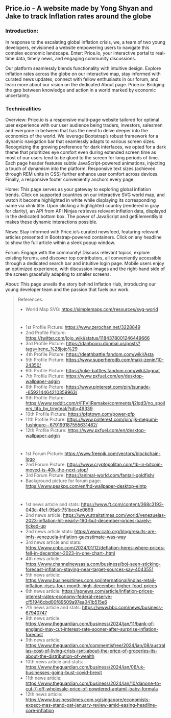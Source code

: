 ## Price.io - A website made by Yong Shyan and Jake to track Inflation rates around the globe

### Introduction:
In response to the escalating global inflation crisis, we, a team of two young developers, envisioned a website empowering users to navigate this complex economic landscape. Enter: Price.io, your interactive portal to real-time data, timely news, and engaging community discussions.

Our platform seamlessly blends functionality with intuitive design. Explore inflation rates across the globe on our interactive map, stay informed with curated news updates, connect with fellow enthusiasts in our forum, and learn more about our vision on the dedicated About page. Price.io: Bridging the gap between knowledge and action in a world marked by economic uncertainty.

### Technicalities
Overview: Price.io is a responsive multi-page website tailored for optimal user experience with our user audience being traders, investors, salesmen and everyone in between that has the need to delve deeper into the economics of the world. We leverage Bootstrap’s robust framework for a dynamic navigation bar that seamlessly adapts to various screen sizes. Recognizing the growing preference for dark interfaces, we opted for a dark theme that prioritizes eye comfort even during extended screen time as most of our users tend to be glued to the screen for long periods of time. Each page header features subtle JavaScript-powered animations, injecting a touch of dynamism into the platform. Responsive text sizes (achieved through REM units in CSS) further enhance user comfort across devices. Finally, a responsive footer conveniently anchors every page.

Home: This page serves as your gateway to exploring global inflation trends. Click on supported countries on our interactive SVG world map, and watch it become highlighted in white while displaying its corresponding name via xlink:title. Upon clicking a highlighted country (rendered in gray for clarity), an API from API Ninjas retrieves relevant inflation data, displayed in the dedicated bottom box. The power of JavaScript and getElementById makes these dynamic interactions possible.

News: Stay informed with Price.io’s curated newsfeed, featuring relevant articles presented in Bootstrap-powered containers. Click on any headline to show the full article within a sleek popup window.

Forum: Engage with the community! Discuss relevant topics, explore existing forums, and discover top contributors, all conveniently accessible through a dedicated search bar and intuitive login page. Mobile users enjoy an optimized experience, with discussion images and the right-hand side of the screen gracefully adapting to smaller screens.

About: This page unveils the story behind Inflation Hub, introducing our young developer team and the passion that fuels our work.


> References:
>- World Map SVG: https://simplemaps.com/resources/svg-world
>#
>- 1st Profile Picture: https://www.zerochan.net/3228849
>- 2nd Profile Picture: https://twitter.com/jojo_wiki/status/1184378001246449666
>- 3rd Profile Picture: https://danbooru.donmai.us/posts?tags=irene_%28jojo%29
>- 4th Profile Picture: https://deathbattle.fandom.com/wiki/Asta
>- 5th Profile Picture: https://www.superherodb.com/maki-zenin/10-24350/
>- 6th Profile Picture: https://joke-battles.fandom.com/wiki/Jogoat
>- 7th Profile Picture: https://www.pxfuel.com/en/desktop-wallpaper-adgin
>- 8th Profile Picture: https://www.pinterest.com/pin/tsunade--659214464210359963/
>- 9th Profile Picture: https://www.reddit.com/r/FFVIIRemake/comments/j2lqd3/no_spoilers_tifa_by_trnyteal/?rdt=49339
>- 10th Profile Picture: https://pfptown.com/power-pfp
>- 11th Profile Picture: https://www.pinterest.com/pin/jjk-megumi-fushiguro--679199187555631482/
>- 12th Profile Picture: https://www.pxfuel.com/en/desktop-wallpaper-adgin
>#
>- 1st Forum Picture: https://www.freepik.com/vectors/blockchain-logo
>- 2nd Forum Picture: https://www.cryptopolitan.com/1b-in-bitcoin-moved-is-40k-the-next-stop/
>- 3rd Forum Picture: https://animal-world.com/fantail-goldfish/
>- Background picture for forum page: https://www.peakpx.com/en/hd-wallpaper-desktop-eintp
>#
>- 1st news article and stats: https://www.ft.com/content/368c3193-043c-4fef-95a5-751bce4e0699 
>- 2nd news article: https://www.straitstimes.com/world/venezuelas-2023-inflation-hit-nearly-190-but-december-prices-barely-ticked-up
>- 2nd news article stats: https://www.cato.org/blog/results-are-imfs-venezuela-inflation-guesstimate-was-way
>- 3rd news article and stats: https://www.cnbc.com/2024/01/12/deflation-heres-where-prices-fell-in-december-2023-in-one-chart-.html
>- 4th news article: https://www.channelnewsasia.com/business/boj-seen-sticking-forecast-inflation-staying-near-target-sources-say-4043551
>- 5th news article: https://www.businesstimes.com.sg/international/indias-retail-inflation-rises-four-month-high-december-higher-food-prices
>- 6th news article: https://apnews.com/article/inflation-prices-interest-rates-economy-federal-reserve-cf51946cbd00f89509a97ea041b515e6
>- 7th news article and stats: https://www.bbc.com/news/business-67940747
>- 8th news article: https://www.theguardian.com/business/2024/jan/11/bank-of-england-may-cut-interest-rate-sooner-after-surprise-inflation-forecast
>- 9th news article: https://www.theguardian.com/commentisfree/2024/jan/08/australias-cost-of-living-crisis-isnt-about-the-price-of-groceries-its-about-the-distribution-of-wealth
>- 10th news article and stats: https://www.theguardian.com/business/2024/jan/06/uk-businesses-going-bust-covid-brexit
>- 11th news article: https://www.theguardian.com/business/2024/jan/10/danone-to-cut-7-off-wholesale-price-of-powdered-aptamil-baby-formula
>- 12th news article: https://www.businesstimes.com.sg/singapore/economists-expect-mas-stand-pat-january-review-amid-easing-headline-core-inflation
>#